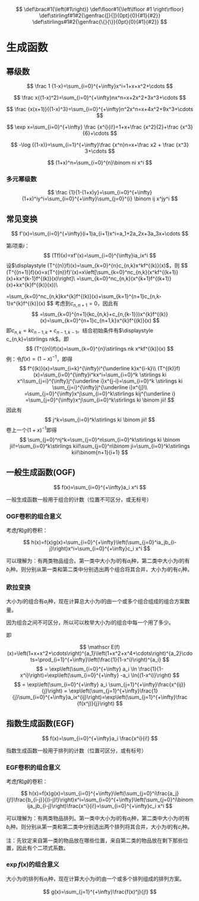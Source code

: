 $$
\def\brac#1{\left(#1\right)}
\def\floor#1{\left\lfloor #1 \right\rfloor}
\def\stirlingf#1#2{\genfrac{[}{]}{0pt}{0}{#1}{#2}}
\def\stirlings#1#2{\genfrac{\{}{\}}{0pt}{0}{#1}{#2}}
$$

# 生成函数

## 幂级数

$$
\frac 1 {1-x}=\sum_{i=0}^{+\infty}x^i=1+x+x^2+\cdots
$$

$$
\frac x{(1-x)^2}=\sum_{i=0}^{+\infty}nx^n=x+2x^2+3x^3+\cdots
$$

$$
\frac {x(x+1)}{(1-x)^3}=\sum_{i=0}^{+\infty}n^2x^n=x+4x^2+9x^3+\cdots
$$

$$
\exp x=\sum_{i=0}^{+\infty} \frac {x^i}{i!}=1+x+\frac {x^2}{2}+\frac {x^3}{6}+\cdots
$$

$$
-\log {(1-x)}=\sum_{i=1}^{+\infty}\frac {x^n}n=x+\frac x2 + \frac {x^3} 3+\cdots
$$

$$
(1+x)^n=\sum_{i=0}^{n}\binom ni x^i
$$

### 多元幂级数

$$
\frac {1}{1-(1+x)y}=\sum_{i=0}^{+\infty}(1+x)^iy^i=\sum_{i=0}^{+\infty}\sum_{j=0}^{i} \binom ij x^jy^i
$$

## 常见变换

$$
f'(x)=\sum_{i=0}^{+\infty}(i+1)a_{i+1}x^i=a_1+2a_2x+3a_3x+\cdots
$$

第$i$项乘$i$：
$$
(Tf)(x)=xf'(x)=\sum_{i=0}^{\infty}ia_ix^i
$$
设$\displaystyle (T^{(n)}f)(x)=\sum_{k=0}^{n}c_{n,k}x^kf^{(k)}(x)$，则 
$$
(T^{(n+1)}f)(x)=x(T^{(n)}f)'(x)=x\left[\sum_{k=0}^nc_{n,k}(x^kf^{(k+1)}(x)+kx^{k-1}f^{(k)}(x)\right]\\
=\sum_{k=0}^nc_{n,k}(x^{k+1}f^{(k+1)}(x)+kx^{k}f^{(k)}(x))\\

=\sum_{k=0}^nc_{n,k}kx^{k}f^{(k)}(x)+\sum_{k=1}^{n+1}c_{n,k-1}x^{k}f^{(k)}(x)
$$
考虑到$c_{n,n+1}=0$，因此有
$$
=\sum_{k=0}^{n+1}(kc_{n,k}+c_{n,{k-1}})x^{k}f^{(k)}(x)=\sum_{k=0}^{n+1}c_{n+1,k}x^{k}f^{(k)}(x)
$$
即$c_{n,k}=kc_{n-1,k}+c_{n-1,k-1}$。结合初始条件有$\displaystyle c_{n,k}=\stirlings nk$。即
$$
(T^{(n)}f)(x)=\sum_{k=0}^{n}\stirlings nk x^kf^{(k)}(x)
$$
例：令$f(x)=(1-x)^{-1}$，即得
$$
f^{(k)}(x)=\sum_{i=k}^{\infty}i^{\underline k}x^{i-k}\\
(T^{(k)}f)(x)=\sum_{i=0}^{\infty}i^kx^i=\sum_{i=0}^k \stirlings ki  x^i\sum_{j=i}^{\infty}j^{\underline i}x^{j-i}=\sum_{i=0}^k \stirlings ki \sum_{j=i}^{\infty}j^{\underline i}x^{j}\\
=\sum_{j=0}^{\infty}x^j\sum_{i=0}^k\stirlings kij^{\underline i}
=\sum_{j=0}^{\infty}x^j\sum_{i=0}^k\stirlings ki \binom jii!
$$
因此有
$$
j^k=\sum_{i=0}^k\stirlings ki \binom jii!
$$
卷上一个$(1+x)^{-1}$即得
$$
\sum_{j=0}^nj^k=\sum_{j=0}^n\sum_{i=0}^k\stirlings ki \binom jii!=\sum_{i=0}^k\stirlings kii!\sum_{j=0}^n\binom ji=\sum_{i=0}^k\stirlings kii!\binom{n+1}{i+1}
$$


## 一般生成函数(OGF)

$$
f(x)=\sum_{i=0}^{+\infty}a_i x^i
$$

一般生成函数一般用于组合的计数（位置不可区分，或无标号）

### OGF卷积的组合意义

考虑$f$和$g$的卷积：

$$
h(x)=f(x)g(x)=\sum_{i=0}^{+\infty}\left(\sum_{j=0}^ia_jb_{i-j}\right)x^i=\sum_{i=0}^{+\infty}c_i x^i
$$

可以理解为：有两类物品组合。第一类中大小为$i$的有$a_i$种，第二类中大小为$i$的有$b_i$种。则分别从第一类和第二类中分别选出两个组合将其合并，大小为$i$的有$c_i$种。

### 欧拉变换

大小为$i$的组合有$a_i$种，现在计算总大小为$i$的由一个或多个组合组成的组合方案数量。

因为组合之间不可区分，所以可以枚举大小为$i$的组合中每一个用了多少。

即

$$
\mathscr E(f)(x)=\left(1+x+x^2+\cdots\right)^{a_1}\left(1+x^2+x^4+\cdots\right)^{a_2}\cdots=\prod_{i=1}^{+\infty}\left(\frac{1}{1-x^i}\right)^{a_i}
$$
$$
= \exp\left(\sum_{i=0}^{+\infty} a_i \ln \frac{1}{1-x^i}\right)=\exp\left(\sum_{i=0}^{+\infty} -a_i \ln{(1-x^i)}\right)
$$
$$
= \exp\left(\sum_{i=0}^{+\infty} a_i \sum_{j=1}^{+\infty}\frac{x^{ij}}{j}\right)
= \exp\left(\sum_{j=1}^{+\infty}\frac{1}{j}\sum_{i=0}^{+\infty}a_ix^{ij}\right)=\exp\left(\sum_{j=1}^{+\infty}\frac {f(x^j)}{j}\right)
$$

## 指数生成函数(EGF)

$$
f(x)=\sum_{i=0}^{+\infty}a_i \frac{x^i}{i!}
$$

指数生成函数一般用于排列的计数（位置可区分，或有标号）

### EGF卷积的组合意义

考虑$f$和$g$的卷积：

$$
h(x)=f(x)g(x)=\sum_{i=0}^{+\infty}\left(\sum_{j=0}^i\frac{a_j}{j!}\frac{b_{i-j}}{(i-j)!}\right)x^i=\sum_{i=0}^{+\infty}\left(\sum_{j=0}^i\binom ija_jb_{i-j}\right)\frac{x^i}{i!}=\sum_{i=0}^{+\infty}c_i x^i
$$

可以理解为：有两类物品排列。第一类中大小为$i$的有$a_i$种，第二类中大小为$i$的有$b_i$种。则分别从第一类和第二类中分别选出两个排列将其合并，大小为$i$的有$c_i$种。

注：先钦定来自第一类的物品放在哪些位置，来自第二类的物品放在剩下那些位置，因此有个二项式系数。

### $\exp f(x)$的组合意义

大小为$i$的排列有$a_i$种，现在计算大小为$i$的由一个或多个排列组成的排列方案。

$$
g(x)=\sum_{j=1}^{+\infty}\frac{f(x)^j}{j!}
$$

